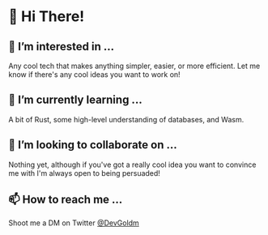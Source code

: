 # 👋 Hi There!

## 👀 I’m interested in ...
Any cool tech that makes anything simpler, easier, or more efficient.
Let me know if there's any cool ideas you want to work on!

## 🌱 I’m currently learning ...
A bit of Rust, some high-level understanding of databases, and Wasm.

## 💞️ I’m looking to collaborate on ...
Nothing yet, although if you've got a really cool idea you want to convince me with I'm always open to being persuaded!

## 📫 How to reach me ...
Shoot me a DM on Twitter [@DevGoldm](https://twitter.com/DevGoldm)

